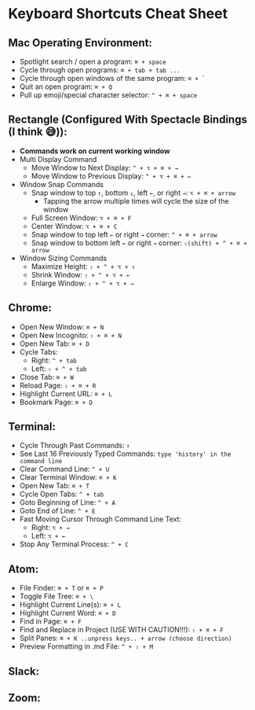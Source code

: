 # Keyboard Shortcuts Cheat Sheet

## Mac Operating Environment:
* Spotlight search / open a program: `⌘ + space`
* Cycle through open programs: `⌘ + tab + tab ...`
* Cycle through open windows of the same program: ``⌘ + ` ``
* Quit an open program: `⌘ + Q`
* Pull up emoji/special character selector: `^ + ⌘ + space`

## Rectangle (Configured With Spectacle Bindings (I think 😅)):
* **Commands work on current working window**
* Multi Display Command
  * Move Window to Next Display: `^ + ⌥ + ⌘ + →`
  * Move Window to Previous Display: `^ + ⌥ + ⌘ + ←`
* Window Snap Commands
  * Snap window to top `↑`, bottom `↓`, left `←`, or right `→`: `⌥ + ⌘ + arrow`
    * Tapping the arrow multiple times will cycle the size of the window
  * Full Screen Window: `⌥ + ⌘ + F`
  * Center Window: `⌥ + ⌘ + C`
  * Snap window to top left `←` or right `→` corner: `^ + ⌘ + arrow`
  * Snap window to bottom left `←` or right `→` corner: `⇧(shift) + ^ + ⌘ + arrow`
* Window Sizing Commands
  * Maximize Height: `⇧ + ^ + ⌥ + ↑`
  * Shrink Window: `⇧ + ^ + ⌥ + ←`
  * Enlarge Window: `⇧ + ^ + ⌥ + →`

## Chrome:
* Open New Window: `⌘ + N`
* Open New Incognito: `⇧ + ⌘ + N`
* Open New Tab: `⌘ + D`
* Cycle Tabs:
  * Right: `^ + tab`
  * Left: `⇧ + ^ + tab`
* Close Tab: `⌘ + W`
* Reload Page: `⇧ + ⌘ + R`
* Highlight Current URL: `⌘ + L`
* Bookmark Page: `⌘ + D`

## Terminal:
* Cycle Through Past Commands: `↑`
* See Last 16 Previously Typed Commands: `type 'history' in the command line`
* Clear Command Line: `^ + U`
* Clear Terminal Window: `⌘ + K`
* Open New Tab: `⌘ + T`
* Cycle Open Tabs: `^ + tab`
* Goto Beginning of Line: `^ + A`
* Goto End of Line: `^ + E`
* Fast Moving Cursor Through Command Line Text:
  * Right: `⌥ + →`
  * Left:  `⌥ + ←`
* Stop Any Terminal Process: `^ + C`

## Atom:
* File Finder: `⌘ + T` or `⌘ + P`
* Toggle File Tree: `⌘ + \`
* Highlight Current Line(s): `⌘ + L`
* Highlight Current Word: `⌘ + D`
* Find in Page: `⌘ + F`
* Find and Replace in Project (USE WITH CAUTION!!!): `⇧ + ⌘ + F`
* Split Panes: `⌘ + K ..unpress keys.. + arrow (choose direction)`
* Preview Formatting in .md File: `^ + ⇧ + M`

## Slack:

## Zoom:
